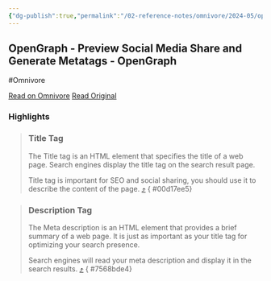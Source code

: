 ```yaml
---
{"dg-publish":true,"permalink":"/02-reference-notes/omnivore/2024-05/open-graph-preview-social-media-share-and-generate-metatags-open-graph/","title":"OpenGraph - Preview Social Media Share and Generate Metatags - OpenGraph\n","metatags":{"description":"OpenGraph is the easiest way to preview and generate open graph meta tags for any website.","og:image":"https://i.imgur.com/LmCg5HX.png"},"tags":["SEO"]}
---
```



## OpenGraph - Preview Social Media Share and Generate Metatags - OpenGraph
#Omnivore

[Read on Omnivore](https://omnivore.app/me/https-www-opengraph-xyz-18f786e357f)
[Read Original](https://www.opengraph.xyz)

### Highlights

> ### **Title Tag**
> 
> The Title tag is an HTML element that specifies the title of a web page. Search engines display the title tag on the search result page.
> 
> Title tag is important for SEO and social sharing, you should use it to describe the content of the page. [⤴️](https://omnivore.app/me/https-www-opengraph-xyz-18f786e357f#00d17ee5-964f-45c3-86d7-7d459458a8ff) 
{ #00d17ee5}


> ### **Description Tag**
> 
> The Meta description is an HTML element that provides a brief summary of a web page. It is just as important as your title tag for optimizing your search presence.
> 
> Search engines will read your meta description and display it in the search results. [⤴️](https://omnivore.app/me/https-www-opengraph-xyz-18f786e357f#7568bde4-d274-4c89-ab80-3e72670dc185) 
{ #7568bde4}


